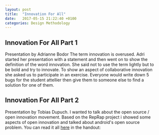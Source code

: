 ```yaml
---
layout: post
title:  "Innovation For All"
date:   2017-05-15 21:22:40 +0100
categories: Design Methodology
---
```

## Innovation For All Part 1 ##
Presentation by Adrianne Bodor
The term innovation is overused. Adri started her presentation with a statement and then went on to show the definition of the word innovation. She said not to use the term lightly but to be bold and try to innovate.
To show an aspect of collaborative innovation she asked us to participate in an exercise.
Everyone would write down 5 bugs for the student attellier then give them to someone else to find a solution for one of them.

## Innovation For All Part 2 ##
Presentation by Tobias Dupuch.
I wanted to talk about the open source / open innovation movement. Based on the RepRap project i showed some aspects of open innovation and talked about android's open source problem. You can read it all [here](https://github.com/TobiasDupuch/interactiondesign/blob/gh-pages/assets/Tobias_Dupuch_InnovationForAll.pdf) in the handout:
